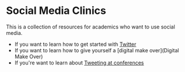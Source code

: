 # Social Media Clinics

This is a collection of resources for academics who want to use social media.

* If you want to learn how to get started with [Twitter](twitter)
* If you want to learn how to give yourself a [digital make over](Digital Make Over)
* If you're want to learn about [Tweeting at conferences](conferences)

